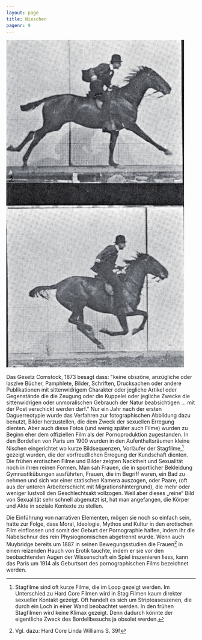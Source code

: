 ```yaml
---
layout: page
title: Nieschen
pagenr: 9
---
```

![Muybridge](/assets/img/pferdgalopp.jpg)

Das Gesetz Comstock, 1873 besagt dass:
"keine obszöne, anzügliche oder laszive Bücher, Pamphlete, Bilder, Schriften, Drucksachen oder andere Publikationen mit sittenwidrigem Charakter oder jegliche Artikel oder Gegenstände die die Zeugung oder die Kuppelei oder jegliche Zwecke die sittenwidrigen oder unmoralischen Gebrauch der Natur beabsichtigen ... mit der Post verschickt werden darf."
Nur ein Jahr nach der ersten Daguerreotypie wurde das Verfahren zur fotographischen Abbildung dazu benutzt, Bilder herzustellen, die dem Zweck der sexuellen Erregung dienten. Aber auch diese Fotos (und wenig später auch Filme) wurden zu Beginn eher dem offiziellen Film als der Pornoproduktion zugestanden. In den Bordellen von Paris um 1900 wurden in den Aufenthaltsräumen kleine Nischen eingerichtet wo kurze Bildsequenzen, Vorläufer der Stagfilme,[^4] gezeigt wurden, die der vorfreudlichen Erregung der Kundschaft dienten. Die frühen erotischen Filme und Bilder zeigten Nacktheit und Sexualität noch in ihren reinen Formen. Man sah Frauen, die in sportlicher Bekleidung Gymnastikübungen ausführten, Frauen, die im Begriff waren, ein Bad zu nehmen und sich vor einer statischen Kamera auszogen, oder Paare, (oft aus der unteren Arbeiterschicht mit Migrationshintergrund), die mehr oder weniger lustvoll den Geschlechtsakt vollzogen. Weil aber dieses „reine“ Bild von Sexualität sehr schnell abgenutzt ist, hat man angefangen, die Körper und Akte in soziale Kontexte zu stellen.

Die Einführung von narrativen Elementen, mögen sie noch so einfach sein, hatte zur Folge, dass Moral, Ideologie, Mythos und Kultur in den erotischen Film einflossen und somit der Geburt der Pornographie halfen, indem ihr die Nabelschnur des rein Physiognomischen abgetrennt wurde. Wenn auch Muybridge bereits um 1887 in seinen Bewegungsstudien die Frauen[^5] in einen reizenden Hauch von Erotik tauchte, indem er sie vor den beobachtenden Augen der Wissenschaft ein Spiel inszenieren liess, kann das Paris um 1914 als Geburtsort des pornographischen Films bezeichnet werden.

[^4]:
    Stagfilme sind oft kurze Filme, die im Loop gezeigt werden. Im Unterschied zu 		Hard Core Filmen wird in Stag Filmen kaum direkter sexueller Kontakt gezeigt. Oft 	handelt es sich um Stripteaseszenen, die durch ein Loch in einer Wand beobachtet werden. In den frühen Stagfilmen wird keine Klimax gezeigt. Denn dadurch könnte der eigentliche Zweck des Bordellbesuchs ja obsolet werden.

[^5]:
    Vgl. dazu: Hard Core Linda Williams S. 39f
